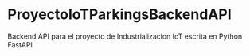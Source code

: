 # ProyectoIoTParkingsBackendAPI
Backend API para el proyecto de Industrializacion IoT escrita en Python FastAPI
